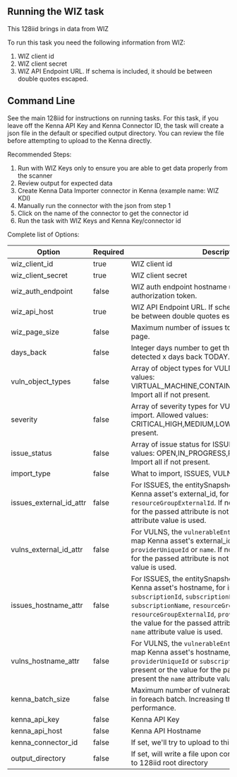 ## Running the WIZ task

This 128iid brings in data from WIZ

To run this task you need the following information from WIZ:

1. WIZ client id
1. WIZ client secret
1. WIZ API Endpoint URL. If schema is included, it should be between double quotes escaped.

## Command Line

See the main 128iid for instructions on running tasks. For this task, if you leave off the Kenna API Key and Kenna Connector ID, the task will create a json file in the default or specified output directory. You can review the file before attempting to upload to the Kenna directly.

Recommended Steps:

1. Run with WIZ Keys only to ensure you are able to get data properly from the scanner
1. Review output for expected data
1. Create Kenna Data Importer connector in Kenna (example name: WIZ KDI)
1. Manually run the connector with the json from step 1
1. Click on the name of the connector to get the connector id
1. Run the task with WIZ Keys and Kenna Key/connector id

Complete list of Options:

| Option | Required | Description | default |
| --- | --- | --- | --- |
| wiz_client_id | true | WIZ client id | n/a |
| wiz_client_secret | true | WIZ client secret | n/a |
| wiz_auth_endpoint | false | WIZ auth endpoint hostname used to get the authorization token. | auth.wiz.io |
| wiz_api_host | true | WIZ API Endpoint URL. If schema is included, it should be between double quotes escaped. | n/a |
| wiz_page_size | false | Maximum number of issues to retrieve in foreach page. | 500 |
| days_back | false | Integer days number to get the vulnerabilities/issues detected x days back TODAY. | n/a |
| vuln_object_types | false | Array of object types for VULNS import. Allowed values: VIRTUAL_MACHINE,CONTAINER_IMAGE,SERVERLESS. Import all if not present. | n/a |
| severity | false | Array of severity types for VULNS and ISSUES (ALL) import. Allowed values: CRITICAL,HIGH,MEDIUM,LOW,INFO. Import all if not present. | n/a |
| issue_status | false | Array of issue status for ISSUES import. Allowed values: OPEN,IN_PROGRESS,RESOLVED,REJECTED. Import all if not present. | n/a |
| import_type | false | What to import, ISSUES, VULNS or ALL | ALL |
| issues_external_id_attr | false | For ISSUES, the entitySnapshot attribute used to map Kenna asset's external_id, for instance, `providerId` or `resourceGroupExternalId`. If not present or the value for the passed attribute is not present the provideId attribute value is used. | n/a |
| vulns_external_id_attr | false | For VULNS, the `vulnerableEntity` attribute used to map Kenna asset's external_id, for instance, `id`, `providerUniqueId` or `name`. If not present or the value for the passed attribute is not present the `id` attribute value is used. | n/a |
| issues_hostname_attr | false | For ISSUES, the entitySnapshot attribute used to map Kenna asset's hostname, for instance, `name`, `subscriptionId`, `subscriptionExternalId`, `subscriptionName`, `resourceGroupId`, `resourceGroupExternalId`, `providerId`. If not present or the value for the passed attribute is not present the `name` attribute value is used. | n/a |
| vulns_hostname_attr | false | For VULNS, the `vulnerableEntity` attribute used to map Kenna asset's hostname, for instance, `name`, `providerUniqueId` or `subscriptionExternalId` . If not present or the value for the passed attribute is not present the `name` attribute value is used. | n/a |
| kenna_batch_size | false | Maximum number of vulnerabilities to upload to Kenna in foreach batch. Increasing this value could improve performance. | 1000 |
| kenna_api_key | false | Kenna API Key | n/a |
| kenna_api_host | false | Kenna API Hostname | api.denist.dev |
| kenna_connector_id | false | If set, we'll try to upload to this connector | n/a |
| output_directory | false | If set, will write a file upon completion. Path is relative to 128iid root directory | output/wiz |

